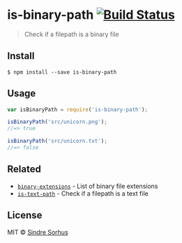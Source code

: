 # is-binary-path [![Build Status](https://travis-ci.org/sindresorhus/is-binary-path.svg?branch=master)](https://travis-ci.org/sindresorhus/is-binary-path)

> Check if a filepath is a binary file



































<extoc></extoc>

## Install

```
$ npm install --save is-binary-path
```


## Usage

```js
var isBinaryPath = require('is-binary-path');

isBinaryPath('src/unicorn.png');
//=> true

isBinaryPath('src/unicorn.txt');
//=> false
```


## Related

- [`binary-extensions`](https://github.com/sindresorhus/binary-extensions) - List of binary file extensions
- [`is-text-path`](https://github.com/sindresorhus/is-text-path) - Check if a filepath is a text file


## License

MIT © [Sindre Sorhus](http://sindresorhus.com)

